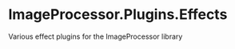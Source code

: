 ImageProcessor.Plugins.Effects
==============================

Various effect plugins for the ImageProcessor library
